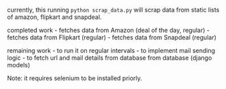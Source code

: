 currently, this running `python scrap_data.py` will scrap data from static lists of amazon, flipkart and snapdeal.

completed work
        - fetches data from Amazon (deal of the day, regular)
        - fetches data from Flipkart (regular)
        - fetches data from Snapdeal (regular)

remaining work
        - to run it on regular intervals
        - to implement mail sending logic
        - to fetch url and mail details from database from database (django models)

Note: it requires selenium to be installed priorly.